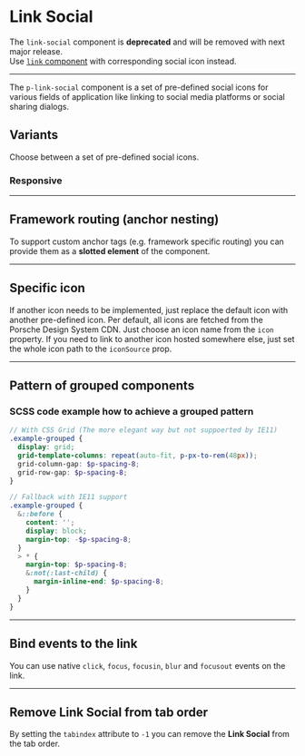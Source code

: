 # Link Social

<Notification heading="Important note" state="error">
  The <code>link-social</code> component is <strong>deprecated</strong> and will be removed with next major release.<br>
  Use <a href="components/link/examples#link-with-specific-icon"><code>link</code> component</a> with corresponding social icon instead.
</Notification>

---

The `p-link-social` component is a set of pre-defined social icons for various fields of application like linking to
social media platforms or social sharing dialogs.

<TableOfContents></TableOfContents>

## Variants

Choose between a set of pre-defined social icons.

<Playground :markup="variants" :config="config">
  <SelectOptions v-model="platform" :values="platforms" name="social platform"></SelectOptions>
</Playground>

### Responsive

<Playground :markup="responsive" :config="config"></Playground>

---

## Framework routing (anchor nesting)

To support custom anchor tags (e.g. framework specific routing) you can provide them as a **slotted element** of the
component.

<Playground :markup="routing" :config="config"></Playground>

---

## Specific icon

If another icon needs to be implemented, just replace the default icon with another pre-defined icon. Per default, all
icons are fetched from the Porsche Design System CDN. Just choose an icon name from the `icon` property. If you need to
link to another icon hosted somewhere else, just set the whole icon path to the `iconSource` prop.

<Playground :markup="iconMarkup" :config="config"></Playground>

---

## Pattern of grouped components

<Playground :markup="grouped" :config="config"></Playground>

### SCSS code example how to achieve a grouped pattern

```scss
// With CSS Grid (The more elegant way but not suppoerted by IE11)
.example-grouped {
  display: grid;
  grid-template-columns: repeat(auto-fit, p-px-to-rem(48px));
  grid-column-gap: $p-spacing-8;
  grid-row-gap: $p-spacing-8;
}

// Fallback with IE11 support
.example-grouped {
  &::before {
    content: '';
    display: block;
    margin-top: -$p-spacing-8;
  }
  > * {
    margin-top: $p-spacing-8;
    &:not(:last-child) {
      margin-inline-end: $p-spacing-8;
    }
  }
}
```

---

## Bind events to the link

You can use native `click`, `focus`, `focusin`, `blur` and `focusout` events on the link.

<Playground :markup="events" :config="config"></Playground>

---

## Remove Link Social from tab order

By setting the `tabindex` attribute to `-1` you can remove the **Link Social** from the tab order.

<Playground :markup="taborder" :config="config"></Playground>

<script lang="ts">
import Vue from 'vue';
import Component from 'vue-class-component';

@Component
export default class Code extends Vue {
  config = { themeable: true, spacing: 'inline' };
  platform = 'Facebook';
  platforms = ['Facebook', 'Google', 'Instagram', 'KakaoTalk', 'LinkedIn', 'Naver', 'Pinterest', 'Reddit', 'TikTok', 'Twitter', 'WeChat', 'WhatsApp', 'XING', 'YouTube'];

  get icon() {
    return `logo-${this.platform.toLowerCase()}`;
  }

  get variants() {
    return `<p-link-social href="https://example.com" icon="${this.icon}" target="_blank" rel="nofollow noopener">${this.platform}</p-link-social>
<p-link-social href="https://example.com" hide-label="true" icon="${this.icon}" target="_blank" rel="nofollow noopener">${this.platform}</p-link-social>`;
  }

  responsive =
`<p-link-social href="https://www.facebook.com/" icon="logo-facebook" hide-label="{ base: true, l: false }" target="_blank" rel="nofollow noopener">Facebook</p-link-social>`;

  routing =
`<p-link-social icon="logo-facebook">
  <a href="https://www.facebook.com/" target="_blank" rel="nofollow noopener">Facebook</a>
</p-link-social>`;

  iconMarkup =
`<p-link-social href="https://example.com" icon="logo-tumblr" target="_blank" rel="nofollow noopener">Tumblr</p-link-social>
<p-link-social href="https://example.com" icon-source="${require('../../assets/icon-custom-kaixin.svg')}" hide-label="true" target="_blank" rel="nofollow noopener">Kaixin</p-link-social>`;

  grouped =
`<div class="example-grouped">
<p-link-social href="https://www.facebook.com/" icon="logo-facebook" hide-label="true" target="_blank" rel="nofollow noopener">Facebook</p-link-social>
<p-link-social href="https://www.google.com/" icon="logo-google" hide-label="true" target="_blank" rel="nofollow noopener">Google</p-link-social>
<p-link-social href="https://www.instagram.com/" icon="logo-instagram" hide-label="true" target="_blank" rel="nofollow noopener">Instagram</p-link-social>
<p-link-social href="https://www.kakaocorp.com/" icon="logo-kakaotalk" hide-label="true" target="_blank" rel="nofollow noopener">KakaoTalk</p-link-social>
<p-link-social href="https://www.linkedin.com/" icon="logo-linkedin" hide-label="true" target="_blank" rel="nofollow noopener">LinkedIn</p-link-social>
<p-link-social href="https://www.naver.com/" icon="logo-naver" hide-label="true" target="_blank" rel="nofollow noopener">Naver</p-link-social>
<p-link-social href="https://www.pinterest.com/" icon="logo-pinterest" hide-label="true" target="_blank" rel="nofollow noopener">Pinterest</p-link-social>
<p-link-social href="https://www.reddit.com/" icon="logo-reddit" hide-label="true" target="_blank" rel="nofollow noopener">Reddit</p-link-social>
<p-link-social href="https://www.tiktok.com/" icon="logo-tiktok" hide-label="true" target="_blank" rel="nofollow noopener">TikTok</p-link-social>
<p-link-social href="https://www.twitter.com/" icon="logo-twitter" hide-label="true" target="_blank" rel="nofollow noopener">Twitter</p-link-social>
<p-link-social href="https://www.wechat.com/" icon="logo-wechat" hide-label="true" target="_blank" rel="nofollow noopener">Wechat</p-link-social>
<p-link-social href="https://wa.me/491525557912" icon="logo-whatsapp" hide-label="true" target="_blank" rel="nofollow noopener">Whatsapp</p-link-social>
<p-link-social href="https://www.xing.com" icon="logo-xing" hide-label="true" target="_blank" rel="nofollow noopener">XING</p-link-social>
<p-link-social href="https://www.youtube.com" icon="logo-youtube" hide-label="true" target="_blank" rel="nofollow noopener">Youtube</p-link-social>
</div>`;

  events =
`<p-link-social
  href="https://www.facebook.com/"
  icon="logo-facebook"
  onclick="alert('click'); return false;"
  onfocus="console.log('focus')"
  onfocusin="console.log('focusin')"
  onblur="console.log('blur')"
  onfocusout="console.log('focusout')"
  target="_blank" 
  rel="nofollow noopener"
>Facebook</p-link-social>`;

  taborder =
`<p-link-social href="https://www.porsche.com" icon="logo-facebook">Some label</p-link-social>
<p-link-social href="https://www.porsche.com" tabindex="-1" icon="logo-facebook">Some label</p-link-social>
<p-link-social href="https://www.porsche.com" icon="logo-facebook">Some label</p-link-social>`;
}
</script>

<style scoped lang="scss">
  @use '@porsche-design-system/components-js/styles' as *;
  
  :deep(.example-link) {
    display: inline-block;
    outline: none;
    text-decoration: none;
  }
  
  :deep(.example-grouped) {
    &::before {
      content: "";
      display: block;
      margin-top: -.5rem;
    }
    > * {
      margin-top: .5rem;
      &:not(:last-child) {
        margin-inline-end: .5rem;
      }
    }
  }
</style>
